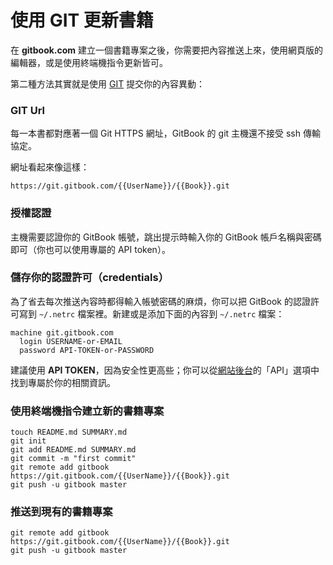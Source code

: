 # 使用 GIT 更新書籍

在 **gitbook.com** 建立一個書籍專案之後，你需要把內容推送上來，使用網頁版的編輯器，或是使用終端機指令更新皆可。

第二種方法其實就是使用 [GIT](http://git-scm.com) 提交你的內容異動：

### GIT Url

每一本書都對應著一個 Git HTTPS 網址，GitBook 的 git 主機還不接受 ssh 傳輸協定。

網址看起來像這樣：

```
https://git.gitbook.com/{{UserName}}/{{Book}}.git
```

### 授權認證

主機需要認證你的 GitBook 帳號，跳出提示時輸入你的 GitBook 帳戶名稱與密碼即可（你也可以使用專屬的 API token）。

### 儲存你的認證許可（credentials）

為了省去每次推送內容時都得輸入帳號密碼的麻煩，你可以把 GitBook 的認證許可寫到 `~/.netrc` 檔案裡。新建或是添加下面的內容到 `~/.netrc` 檔案：

```
machine git.gitbook.com
  login USERNAME-or-EMAIL
  password API-TOKEN-or-PASSWORD
```

建議使用 **API TOKEN**，因為安全性更高些；你可以從[網站後台](https://www.gitbook.com/settings#api)的「API」選項中找到專屬於你的相關資訊。


### 使用終端機指令建立新的書籍專案

```
touch README.md SUMMARY.md
git init
git add README.md SUMMARY.md
git commit -m "first commit"
git remote add gitbook https://git.gitbook.com/{{UserName}}/{{Book}}.git
git push -u gitbook master
```

### 推送到現有的書籍專案

```
git remote add gitbook https://git.gitbook.com/{{UserName}}/{{Book}}.git
git push -u gitbook master
```
